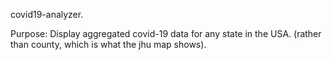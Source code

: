 covid19-analyzer.

Purpose:
Display aggregated covid-19 data for any state in the USA.
(rather than county, which is what the jhu map shows).

